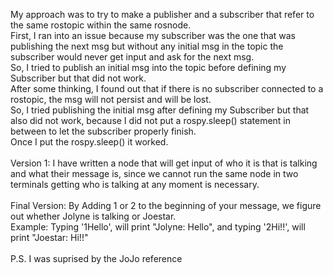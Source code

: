 My approach was to try to make a publisher and a subscriber that refer to the same rostopic within the same rosnode. \
First, I ran into an issue because my subscriber was the one that was publishing the next msg but without any initial msg in the topic the subscriber would never get input and ask for the next msg. \
So, I tried to publish an initial msg into the topic before defining my Subscriber but that did not work. \
After some thinking, I found out that if there is no subscriber connected to a rostopic, the msg will not persist and will be lost. \
So, I tried publishing the initial msg after defining my Subscriber but that also did not work, because I did not put a rospy.sleep() statement in between to let the subscriber properly finish. \
Once I put the rospy.sleep() it worked. \
\
Version 1: I have written a node that will get input of who it is that is talking and what their message is, since we cannot run the same node in two terminals getting who is talking at any moment is necessary. \
\
Final Version: By Adding 1 or 2 to the beginning of your message, we figure out whether Jolyne is talking or Joestar.\
Example: Typing '1Hello', will print "Jolyne: Hello", and typing '2Hi!!', will print "Joestar: Hi!!" \
\
P.S. I was suprised by the JoJo reference
